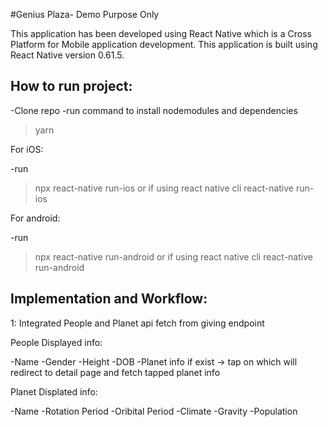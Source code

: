 #Genius Plaza- Demo Purpose Only

This application has been developed using React Native which is a Cross Platform for Mobile application development.
This application is built using React Native version 0.61.5.


## How to run project:

-Clone repo
-run command to install nodemodules and dependencies

> yarn

For iOS:

-run

> npx react-native run-ios
 or if using react native cli
> react-native run-ios

For android:

-run

> npx react-native run-android
 or if using react native cli
> react-native run-android

## Implementation and Workflow:

1: Integrated People and Planet api fetch from giving endpoint

People Displayed info:

-Name
-Gender
-Height
-DOB
-Planet info if exist -> tap on which will redirect to detail page and fetch tapped planet info

Planet Displated info:

-Name
-Rotation Period
-Oribital Period
-Climate
-Gravity
-Population
